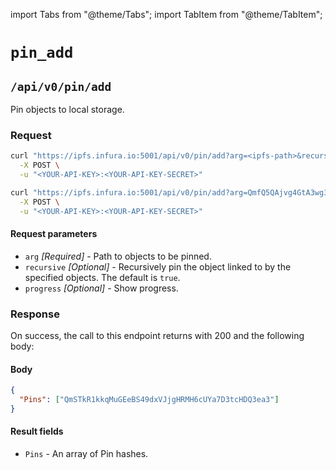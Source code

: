 import Tabs from "@theme/Tabs";
import TabItem from "@theme/TabItem";

# `pin_add`

## `/api/v0/pin/add`

Pin objects to local storage.

### Request

<Tabs>
  <TabItem value="Syntax" label="Syntax" default>

```bash
curl "https://ipfs.infura.io:5001/api/v0/pin/add?arg=<ipfs-path>&recursive=true&progress=<value>" \
  -X POST \
  -u "<YOUR-API-KEY>:<YOUR-API-KEY-SECRET>"
```

  </TabItem>
  <TabItem value="Example" label="Example" >

```bash
curl "https://ipfs.infura.io:5001/api/v0/pin/add?arg=QmfQ5QAjvg4GtA3wg3adpnDJug8ktA1BxurVqBD8rtgVjM" \
  -X POST \
  -u "<YOUR-API-KEY>:<YOUR-API-KEY-SECRET>"
```

  </TabItem>
</Tabs>

#### Request parameters

- `arg` _\[Required]_ - Path to objects to be pinned.
- `recursive` _\[Optional]_ - Recursively pin the object linked to by the specified objects. The default is `true`.
- `progress` _\[Optional]_ - Show progress.

### Response

On success, the call to this endpoint returns with 200 and the following body:

#### Body

```json
{
  "Pins": ["QmSTkR1kkqMuGEeBS49dxVJjgHRMH6cUYa7D3tcHDQ3ea3"]
}
```

#### Result fields

- `Pins` - An array of Pin hashes.
